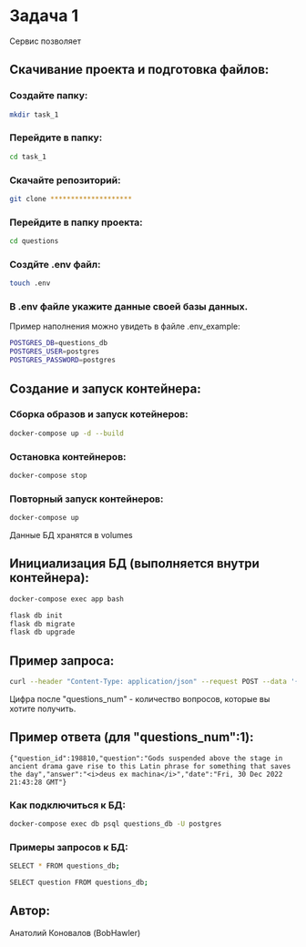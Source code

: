 # Задача 1

Сервис позволяет 

## Скачивание проекта и подготовка файлов:

### Создайте папку:
```bash
mkdir task_1
```

### Перейдите в папку:
```bash
cd task_1
```
### Скачайте репозиторий:
```bash
git clone ******************** 
```

### Перейдите в папку проекта:
```bash
cd questions
```

### Создйте .env файл:
```bash
touch .env
```

### В .env файле укажите данные своей базы данных.
Пример наполнения можно увидеть в файле .env_example:
```bash
POSTGRES_DB=questions_db
POSTGRES_USER=postgres
POSTGRES_PASSWORD=postgres
```

## Создание и запуск контейнера:

### Сборка образов и запуск котейнеров:

```bash
docker-compose up -d --build
```
### Остановка контейнеров:
```bash
docker-compose stop
```
### Повторный запуск контейнеров:
```bash
docker-compose up
```
Данные БД хранятся в volumes

## Инициализация БД (выполняется внутри контейнера):
```bash
docker-compose exec app bash
```
```bash
flask db init
flask db migrate
flask db upgrade
```

## Пример запроса:
```bash
curl --header "Content-Type: application/json" --request POST --data '{"questions_num":7}'  http://localhost:5000
```
Цифра после "questions_num" - количество вопросов, которые вы хотите получить.

## Пример ответа (для "questions_num":1):
```
{"question_id":198810,"question":"Gods suspended above the stage in ancient drama gave rise to this Latin phrase for something that saves the day","answer":"<i>deus ex machina</i>","date":"Fri, 30 Dec 2022 21:43:28 GMT"}
```
### Как подключиться к БД:
```bash
docker-compose exec db psql questions_db -U postgres
```
### Примеры запросов к БД:
```bash
SELECT * FROM questions_db;

SELECT question FROM questions_db;
```

## Автор:
Анатолий Коновалов (BobHawler)
